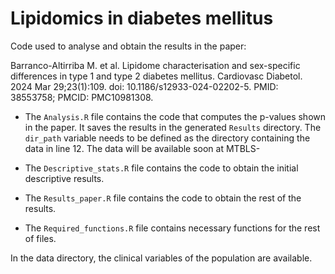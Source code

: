 # Lipidomics in diabetes mellitus

Code used to analyse and obtain the results in the paper: 

Barranco-Altirriba M. et al. Lipidome characterisation and sex-specific differences in type 1 and type 2 diabetes mellitus. Cardiovasc Diabetol. 2024 Mar 29;23(1):109. doi: 10.1186/s12933-024-02202-5. PMID: 38553758; PMCID: PMC10981308.

* The `Analysis.R` file contains the code that computes the p-values shown in the paper. It saves the results in the generated `Results` directory. The `dir_path` variable needs to be defined as the directory containing the data in line 12. The data will be available soon at MTBLS-

* The `Descriptive_stats.R` file contains the code to obtain the initial descriptive results.

* The `Results_paper.R` file contains the code to obtain the rest of the results. 

* The `Required_functions.R` file contains necessary functions for the rest of files. 

In the data directory, the clinical variables of the population are available. 


